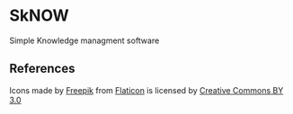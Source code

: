 # SkNOW

Simple Knowledge managment software

## References

Icons made by [Freepik](https://www.flaticon.com/authors/freepik)
from [Flaticon](https://www.flaticon.com/)
is licensed by [Creative Commons BY 3.0](http://creativecommons.org/licenses/by/3.0/)
